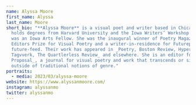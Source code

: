 ```yaml
---
name: Alyssa Moore
first_name: Alyssa
last_name: Moore
short_bio: "**Alyssa Moore** is a visual poet and writer based in Chicago. She
  holds degrees from Harvard University and the Iowa Writers’ Workshop where she
  was an Iowa Arts Fellow. She was the inaugural winner of Poetry Magazine’s
  Editors Prize for Visual Poetry and a writer-in-residence for Futurepoem’s
  future-feed. Their work has appeared in _Poetry, Boston Review, Hyperallergic,
  Tagvverk, The Quartlerless Review_ and elsewhere. She is an editor for _Ghost
  Proposal_, a journal for visual poetry and work that transcends or sits
  outside of traditional notions of genre."
portraits:
  - media: 2023/03/alyssa-moore
website: https://www.alyssanmoore.com/
instagram: alyssanmo
twitter: alyssanmo
---
```

